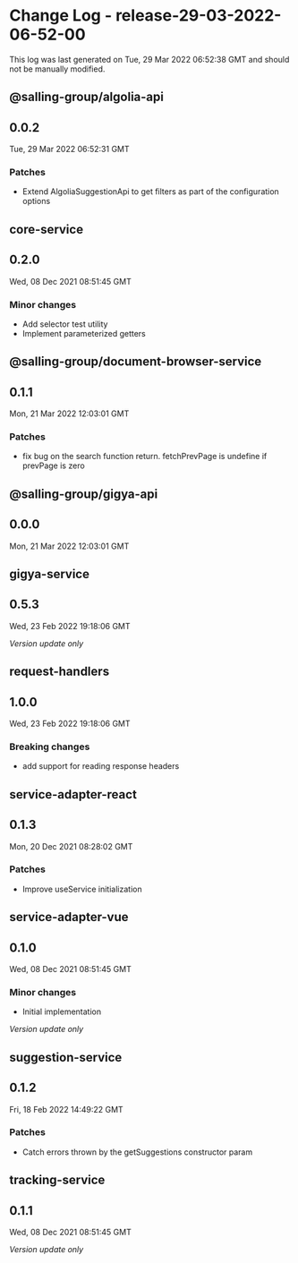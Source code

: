 # Change Log - release-29-03-2022-06-52-00

This log was last generated on Tue, 29 Mar 2022 06:52:38 GMT and should not be manually modified.

## @salling-group/algolia-api
## 0.0.2
Tue, 29 Mar 2022 06:52:31 GMT

### Patches

- Extend AlgoliaSuggestionApi to get filters as part of the configuration options

## core-service
## 0.2.0
Wed, 08 Dec 2021 08:51:45 GMT

### Minor changes

- Add selector test utility
- Implement parameterized getters

## @salling-group/document-browser-service
## 0.1.1
Mon, 21 Mar 2022 12:03:01 GMT

### Patches

- fix bug on the search function return. fetchPrevPage is undefine if prevPage is zero

## @salling-group/gigya-api
## 0.0.0
Mon, 21 Mar 2022 12:03:01 GMT

## gigya-service
## 0.5.3
Wed, 23 Feb 2022 19:18:06 GMT

_Version update only_

## request-handlers
## 1.0.0
Wed, 23 Feb 2022 19:18:06 GMT

### Breaking changes

- add support for reading response headers

## service-adapter-react
## 0.1.3
Mon, 20 Dec 2021 08:28:02 GMT

### Patches

- Improve useService initialization

## service-adapter-vue
## 0.1.0
Wed, 08 Dec 2021 08:51:45 GMT

### Minor changes

- Initial implementation

_Version update only_

## suggestion-service
## 0.1.2
Fri, 18 Feb 2022 14:49:22 GMT

### Patches

- Catch errors thrown by the getSuggestions constructor param

## tracking-service
## 0.1.1
Wed, 08 Dec 2021 08:51:45 GMT

_Version update only_

